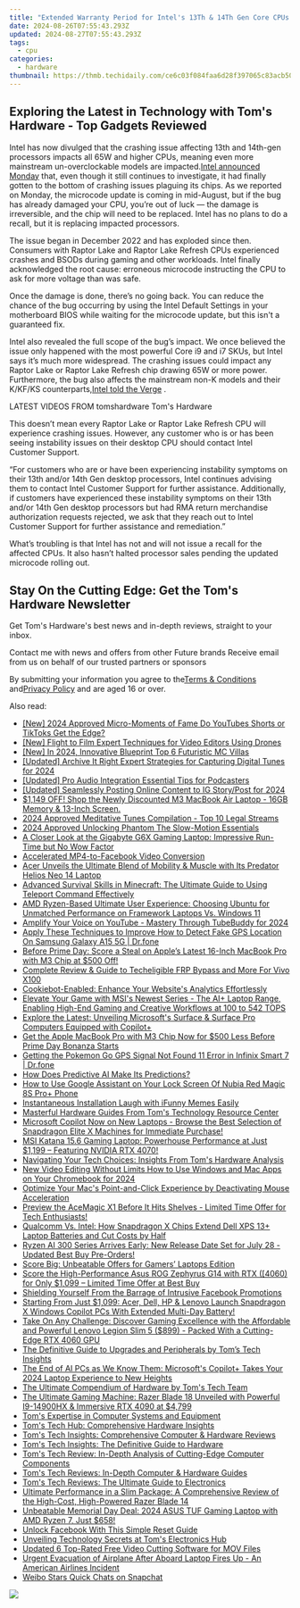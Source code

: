 ```yaml
---
title: "Extended Warranty Period for Intel's 13Th & 14Th Gen Core CPUs: Addressing Chip Stability Concerns"
date: 2024-08-26T07:55:43.293Z
updated: 2024-08-27T07:55:43.293Z
tags:
  - cpu
categories:
  - hardware
thumbnail: https://thmb.techidaily.com/ce6c03f084faa6d28f397065c83acb50be7be1ae3bde8fc728fb219e33b59c83.jpeg
---
```


## Exploring the Latest in Technology with Tom's Hardware - Top Gadgets Reviewed

Intel has now divulged that the crashing issue affecting 13th and 14th-gen processors impacts all 65W and higher CPUs, meaning even more mainstream un-overclockable models are impacted.[Intel announced Monday](https://www.tomshardware.com/pc-components/cpus/intel-finally-announces-a-solution-for-cpu-crashing-errors-claims-elevated-voltages-are-the-root-cause-fix-coming-by-mid-august) that, even though it still continues to investigate, it had finally gotten to the bottom of crashing issues plaguing its chips. As we reported on Monday, the microcode update is coming in mid-August, but if the bug has already damaged your CPU, you’re out of luck — the damage is irreversible, and the chip will need to be replaced. Intel has no plans to do a recall, but it is replacing impacted processors.

 The issue began in December 2022 and has exploded since then. Consumers with Raptor Lake and Raptor Lake Refresh CPUs experienced crashes and BSODs during gaming and other workloads. Intel finally acknowledged the root cause: erroneous microcode instructing the CPU to ask for more voltage than was safe.

 Once the damage is done, there’s no going back. You can reduce the chance of the bug occurring by using the Intel Default Settings in your motherboard BIOS while waiting for the microcode update, but this isn't a guaranteed fix.

 Intel also revealed the full scope of the bug’s impact. We once believed the issue only happened with the most powerful Core i9 and i7 SKUs, but Intel says it’s much more widespread. The crashing issues could impact any Raptor Lake or Raptor Lake Refresh chip drawing 65W or more power. Furthermore, the bug also affects the mainstream non-K models and their K/KF/KS counterparts,[Intel told the Verge](https://www.theverge.com/2024/7/26/24206529/intel-13th-14th-gen-crashing-instability-cpu-voltage-q-a) .

 LATEST VIDEOS FROM tomshardware Tom's Hardware

 This doesn’t mean every Raptor Lake or Raptor Lake Refresh CPU will experience crashing issues. However, any customer who is or has been seeing instability issues on their desktop CPU should contact Intel Customer Support.

 “For customers who are or have been experiencing instability symptoms on their 13th and/or 14th Gen desktop processors, Intel continues advising them to contact Intel Customer Support for further assistance. Additionally, if customers have experienced these instability symptoms on their 13th and/or 14th Gen desktop processors but had RMA return merchandise authorization requests rejected, we ask that they reach out to Intel Customer Support for further assistance and remediation.”

 What’s troubling is that Intel has not and will not issue a recall for the affected CPUs. It also hasn’t halted processor sales pending the updated microcode rolling out.

## Stay On the Cutting Edge: Get the Tom's Hardware Newsletter

 Get Tom's Hardware's best news and in-depth reviews, straight to your inbox.

 Contact me with news and offers from other Future brands  Receive email from us on behalf of our trusted partners or sponsors

 By submitting your information you agree to the[Terms & Conditions](https://futureplc.com/terms-conditions/) and[Privacy Policy](https://futureplc.com/privacy-policy/) and are aged 16 or over.


<ins class="adsbygoogle"
     style="display:block"
     data-ad-format="autorelaxed"
     data-ad-client="ca-pub-7571918770474297"
     data-ad-slot="1223367746"></ins>



<ins class="adsbygoogle"
     style="display:block"
     data-ad-client="ca-pub-7571918770474297"
     data-ad-slot="8358498916"
     data-ad-format="auto"
     data-full-width-responsive="true"></ins>

<span class="atpl-alsoreadstyle">Also read:</span>
<div><ul>
<li><a href="https://youtube-lab.techidaily.com/024-approved-micro-moments-of-fame-do-youtubes-shorts-or-tiktoks-get-the-edge/"><u>[New] 2024 Approved  Micro-Moments of Fame  Do YouTubes Shorts or TikToks Get the Edge?</u></a></li>
<li><a href="https://some-knowledge.techidaily.com/new-flight-to-film-expert-techniques-for-video-editors-using-drones/"><u>[New] Flight to Film  Expert Techniques for Video Editors Using Drones</u></a></li>
<li><a href="https://screen-activity-recording.techidaily.com/new-in-2024-innovative-blueprint-top-6-futuristic-mc-villas/"><u>[New] In 2024, Innovative Blueprint  Top 6 Futuristic MC Villas</u></a></li>
<li><a href="https://article-tips.techidaily.com/updated-archive-it-right-expert-strategies-for-capturing-digital-tunes-for-2024/"><u>[Updated] Archive It Right  Expert Strategies for Capturing Digital Tunes for 2024</u></a></li>
<li><a href="https://extra-guidance.techidaily.com/updated-pro-audio-integration-essential-tips-for-podcasters/"><u>[Updated] Pro Audio Integration  Essential Tips for Podcasters</u></a></li>
<li><a href="https://instagram-videos.techidaily.com/updated-seamlessly-posting-online-content-to-ig-storypost-for-2024/"><u>[Updated] Seamlessly Posting Online Content to IG Story/Post for 2024</u></a></li>
<li><a href="https://hardware-help.techidaily.com/1723862690597-1149-off-shop-the-newly-discounted-m3-macbook-air-laptop-16gb-memory-and-13-inch-screen/"><u>$1,149 OFF! Shop the Newly Discounted M3 MacBook Air Laptop - 16GB Memory & 13-Inch Screen.</u></a></li>
<li><a href="https://extra-skills.techidaily.com/2024-approved-meditative-tunes-compilation-top-10-legal-streams/"><u>2024 Approved  Meditative Tunes Compilation - Top 10 Legal Streams</u></a></li>
<li><a href="https://some-skills.techidaily.com/2024-approved-unlocking-phantom-the-slow-motion-essentials/"><u>2024 Approved  Unlocking Phantom  The Slow-Motion Essentials</u></a></li>
<li><a href="https://hardware-help.techidaily.com/a-closer-look-at-the-gigabyte-g6x-gaming-laptop-impressive-run-time-but-no-wow-factor/"><u>A Closer Look at the Gigabyte G6X Gaming Laptop: Impressive Run-Time but No Wow Factor</u></a></li>
<li><a href="https://facebook-videos.techidaily.com/accelerated-mp4-to-facebook-video-conversion/"><u>Accelerated MP4-to-Facebook Video Conversion</u></a></li>
<li><a href="https://hardware-help.techidaily.com/acer-unveils-the-ultimate-blend-of-mobility-and-muscle-with-its-predator-helios-neo-14-laptop/"><u>Acer Unveils the Ultimate Blend of Mobility & Muscle with Its Predator Helios Neo 14 Laptop</u></a></li>
<li><a href="https://techtrends.techidaily.com/advanced-survival-skills-in-minecraft-the-ultimate-guide-to-using-teleport-command-effectively/"><u>Advanced Survival Skills in Minecraft: The Ultimate Guide to Using Teleport Command Effectively</u></a></li>
<li><a href="https://hardware-help.techidaily.com/amd-ryzen-based-ultimate-user-experience-choosing-ubuntu-for-unmatched-performance-on-framework-laptops-vs-windows-11/"><u>AMD Ryzen-Based Ultimate User Experience: Choosing Ubuntu for Unmatched Performance on Framework Laptops Vs. Windows 11</u></a></li>
<li><a href="https://youtube-zero.techidaily.com/fy-your-voice-on-youtube-mastery-through-tubebuddy-for-2024/"><u>Amplify Your Voice on YouTube - Mastery Through TubeBuddy for 2024</u></a></li>
<li><a href="https://fake-location.techidaily.com/apply-these-techniques-to-improve-how-to-detect-fake-gps-location-on-samsung-galaxy-a15-5g-drfone-by-drfone-virtual-android/"><u>Apply These Techniques to Improve How to Detect Fake GPS Location On Samsung Galaxy A15 5G | Dr.fone</u></a></li>
<li><a href="https://hardware-help.techidaily.com/before-prime-day-score-a-steal-on-apples-latest-16-inch-macbook-pro-with-m3-chip-at-500-off/"><u>Before Prime Day: Score a Steal on Apple’s Latest 16-Inch MacBook Pro with M3 Chip at $500 Off!</u></a></li>
<li><a href="https://android-unlock.techidaily.com/complete-review-and-guide-to-techeligible-frp-bypass-and-more-for-vivo-x100-by-drfone-android/"><u>Complete Review & Guide to Techeligible FRP Bypass and More For Vivo X100</u></a></li>
<li><a href="https://some-tips.techidaily.com/cookiebot-enabled-enhance-your-websites-analytics-effortlessly/"><u>Cookiebot-Enabled: Enhance Your Website's Analytics Effortlessly</u></a></li>
<li><a href="https://hardware-help.techidaily.com/elevate-your-game-with-msis-newest-series-the-aiplus-laptop-range-enabling-high-end-gaming-and-creative-workflows-at-100-to-542-tops/"><u>Elevate Your Game with MSI's Newest Series - The AI+ Laptop Range, Enabling High-End Gaming and Creative Workflows at 100 to 542 TOPS</u></a></li>
<li><a href="https://hardware-help.techidaily.com/explore-the-latest-unveiling-microsofts-surface-and-surface-pro-computers-equipped-with-copilotplus/"><u>Explore the Latest: Unveiling Microsoft's Surface & Surface Pro Computers Equipped with Copilot+</u></a></li>
<li><a href="https://hardware-help.techidaily.com/get-the-apple-macbook-pro-with-m3-chip-now-for-500-less-before-prime-day-bonanza-starts/"><u>Get the Apple MacBook Pro with M3 Chip Now for $500 Less Before Prime Day Bonanza Starts</u></a></li>
<li><a href="https://android-location.techidaily.com/getting-the-pokemon-go-gps-signal-not-found-11-error-in-infinix-smart-7-drfone-by-drfone-virtual/"><u>Getting the Pokemon Go GPS Signal Not Found 11 Error in Infinix Smart 7 | Dr.fone</u></a></li>
<li><a href="https://tech-hub.techidaily.com/how-does-predictive-ai-make-its-predictions/"><u>How Does Predictive AI Make Its Predictions?</u></a></li>
<li><a href="https://easy-unlock-android.techidaily.com/how-to-use-google-assistant-on-your-lock-screen-of-nubia-red-magic-8s-proplus-phone-by-drfone-android/"><u>How to Use Google Assistant on Your Lock Screen Of Nubia Red Magic 8S Pro+ Phone</u></a></li>
<li><a href="https://article-knowledge.techidaily.com/instantaneous-installation-laugh-with-ifunny-memes-easily/"><u>Instantaneous Installation  Laugh with iFunny Memes Easily</u></a></li>
<li><a href="https://hardware-help.techidaily.com/masterful-hardware-guides-from-toms-technology-resource-center/"><u>Masterful Hardware Guides From Tom's Technology Resource Center</u></a></li>
<li><a href="https://hardware-help.techidaily.com/1723862681100-microsoft-copilot-now-on-new-laptops-browse-the-best-selection-of-snapdragon-elite-x-machines-for-immediate-purchase/"><u>Microsoft Copilot Now on New Laptops - Browse the Best Selection of Snapdragon Elite X Machines for Immediate Purchase!</u></a></li>
<li><a href="https://hardware-help.techidaily.com/1723862731027-msi-katana-156-gaming-laptop-powerhouse-performance-at-just-1199-featuring-nvidia-rtx-4070/"><u>MSI Katana 15.6 Gaming Laptop: Powerhouse Performance at Just $1,199 – Featuring NVIDIA RTX 4070!</u></a></li>
<li><a href="https://hardware-help.techidaily.com/navigating-your-tech-choices-insights-from-toms-hardware-analysis/"><u>Navigating Your Tech Choices: Insights From Tom's Hardware Analysis</u></a></li>
<li><a href="https://ai-driven-video-production.techidaily.com/new-video-editing-without-limits-how-to-use-windows-and-mac-apps-on-your-chromebook-for-2024/"><u>New Video Editing Without Limits How to Use Windows and Mac Apps on Your Chromebook for 2024</u></a></li>
<li><a href="https://tech-recovery.techidaily.com/optimize-your-macs-point-and-click-experience-by-deactivating-mouse-acceleration/"><u>Optimize Your Mac's Point-and-Click Experience by Deactivating Mouse Acceleration</u></a></li>
<li><a href="https://hardware-help.techidaily.com/preview-the-acemagic-x1-before-it-hits-shelves-limited-time-offer-for-tech-enthusiasts/"><u>Preview the AceMagic X1 Before It Hits Shelves - Limited Time Offer for Tech Enthusiasts!</u></a></li>
<li><a href="https://hardware-help.techidaily.com/qualcomm-vs-intel-how-snapdragon-x-chips-extend-dell-xps-13plus-laptop-batteries-and-cut-costs-by-half/"><u>Qualcomm Vs. Intel: How Snapdragon X Chips Extend Dell XPS 13+ Laptop Batteries and Cut Costs by Half</u></a></li>
<li><a href="https://hardware-help.techidaily.com/ryzen-ai-300-series-arrives-early-new-release-date-set-for-july-28-updated-best-buy-pre-orders/"><u>Ryzen AI 300 Series Arrives Early: New Release Date Set for July 28 - Updated Best Buy Pre-Orders!</u></a></li>
<li><a href="https://hardware-help.techidaily.com/score-big-unbeatable-offers-for-gamers-laptops-edition/"><u>Score Big: Unbeatable Offers for Gamers’ Laptops Edition</u></a></li>
<li><a href="https://hardware-help.techidaily.com/score-the-high-performance-asus-rog-zephyrus-g14-with-rtx-4060-for-only-1099-limited-time-offer-at-best-buy/"><u>Score the High-Performance Asus ROG Zephyrus G14 with RTX ([4060) for Only $1,099 – Limited Time Offer at Best Buy</u></a></li>
<li><a href="https://facebook.techidaily.com/shielding-yourself-from-the-barrage-of-intrusive-facebook-promotions/"><u>Shielding Yourself From the Barrage of Intrusive Facebook Promotions</u></a></li>
<li><a href="https://hardware-help.techidaily.com/starting-from-just-1099-acer-dell-hp-and-lenovo-launch-snapdragon-x-windows-copilot-pcs-with-extended-multi-day-battery/"><u>Starting From Just $1,099: Acer, Dell, HP & Lenovo Launch Snapdragon X Windows Copilot PCs With Extended Multi-Day Battery!</u></a></li>
<li><a href="https://hardware-help.techidaily.com/take-on-any-challenge-discover-gaming-excellence-with-the-affordable-and-powerful-lenovo-legion-slim-5-899-packed-with-a-cutting-edge-rtx-4060-gpu/"><u>Take On Any Challenge: Discover Gaming Excellence with the Affordable and Powerful Lenovo Legion Slim 5 ($899) - Packed With a Cutting-Edge RTX 4060 GPU</u></a></li>
<li><a href="https://hardware-help.techidaily.com/the-definitive-guide-to-upgrades-and-peripherals-by-toms-tech-insights/"><u>The Definitive Guide to Upgrades and Peripherals by Tom’s Tech Insights</u></a></li>
<li><a href="https://hardware-help.techidaily.com/the-end-of-ai-pcs-as-we-know-them-microsofts-copilotplus-takes-your-2024-laptop-experience-to-new-heights/"><u>The End of AI PCs as We Know Them: Microsoft's Copilot+ Takes Your 2024 Laptop Experience to New Heights</u></a></li>
<li><a href="https://hardware-help.techidaily.com/the-ultimate-compendium-of-hardware-by-toms-tech-team/"><u>The Ultimate Compendium of Hardware by Tom's Tech Team</u></a></li>
<li><a href="https://hardware-help.techidaily.com/the-ultimate-gaming-machine-razer-blade-18-unveiled-with-powerful-i9-14900hx-and-immersive-rtx-4090-at-4799/"><u>The Ultimate Gaming Machine: Razer Blade 18 Unveiled with Powerful I9-14900HX & Immersive RTX 4090 at $4,799</u></a></li>
<li><a href="https://hardware-help.techidaily.com/toms-expertise-in-computer-systems-and-equipment/"><u>Tom's Expertise in Computer Systems and Equipment</u></a></li>
<li><a href="https://hardware-help.techidaily.com/toms-tech-hub-comprehensive-hardware-insights/"><u>Tom's Tech Hub: Comprehensive Hardware Insights</u></a></li>
<li><a href="https://hardware-help.techidaily.com/toms-tech-insights-comprehensive-computer-and-hardware-reviews/"><u>Tom's Tech Insights: Comprehensive Computer & Hardware Reviews</u></a></li>
<li><a href="https://hardware-help.techidaily.com/toms-tech-insights-the-definitive-guide-to-hardware/"><u>Tom's Tech Insights: The Definitive Guide to Hardware</u></a></li>
<li><a href="https://hardware-help.techidaily.com/toms-tech-review-in-depth-analysis-of-cutting-edge-computer-components/"><u>Tom's Tech Review: In-Depth Analysis of Cutting-Edge Computer Components</u></a></li>
<li><a href="https://hardware-help.techidaily.com/toms-tech-reviews-in-depth-computer-and-hardware-guides/"><u>Tom's Tech Reviews: In-Depth Computer & Hardware Guides</u></a></li>
<li><a href="https://hardware-help.techidaily.com/toms-tech-reviews-the-ultimate-guide-to-electronics/"><u>Tom's Tech Reviews: The Ultimate Guide to Electronics</u></a></li>
<li><a href="https://hardware-help.techidaily.com/ultimate-performance-in-a-slim-package-a-comprehensive-review-of-the-high-cost-high-powered-razer-blade-14/"><u>Ultimate Performance in a Slim Package: A Comprehensive Review of the High-Cost, High-Powered Razer Blade 14</u></a></li>
<li><a href="https://hardware-help.techidaily.com/1723862700645-unbeatable-memorial-day-deal-2024-asus-tuf-gaming-laptop-with-amd-ryzen-7-just-658/"><u>Unbeatable Memorial Day Deal: 2024 ASUS TUF Gaming Laptop with AMD Ryzen 7, Just $658!</u></a></li>
<li><a href="https://facebook.techidaily.com/unlock-facebook-with-this-simple-reset-guide/"><u>Unlock Facebook With This Simple Reset Guide</u></a></li>
<li><a href="https://hardware-help.techidaily.com/unveiling-technology-secrets-at-toms-electronics-hub/"><u>Unveiling Technology Secrets at Tom's Electronics Hub</u></a></li>
<li><a href="https://smart-video-creator.techidaily.com/updated-6-top-rated-free-video-cutting-software-for-mov-files/"><u>Updated 6 Top-Rated Free Video Cutting Software for MOV Files</u></a></li>
<li><a href="https://hardware-help.techidaily.com/urgent-evacuation-of-airplane-after-aboard-laptop-fires-up-an-american-airlines-incident/"><u>Urgent Evacuation of Airplane After Aboard Laptop Fires Up - An American Airlines Incident</u></a></li>
<li><a href="https://snapchat-videos.techidaily.com/weibo-stars-quick-chats-on-snapchat/"><u>Weibo Stars  Quick Chats on Snapchat</u></a></li>
</ul></div>

<!-- affiliate ads begin -->
<a href="https://store.iobit.com/order/checkout.php?PRODS=1468905&QTY=1&AFFILIATE=108875&CART=1"><img src="https://secure.avangate.com/images/merchant/184260348236f9554fe9375772ff966e/ascscan_728x90.png" border="0"></a>
<!-- affiliate ads end -->